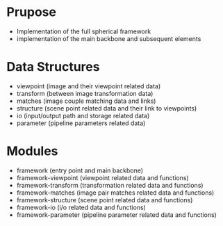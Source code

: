 # Prupose

* Implementation of the full spherical framework
* implementation of the main backbone and subsequent elements

# Data Structures

* viewpoint (image and their viewpoint related data)
* transform (between image transformation data)
* matches (image couple matching data and links)
* structure (scene point related data and their link to viewpoints)
* io (input/output path and storage related data)
* parameter (pipeline parameters related data)

# Modules

* framework (entry point and main backbone)
* framework-viewpoint (viewpoint related data and functions)
* framework-transform (transformation related data and functions)
* framework-matches (image pair matches related data and functions)
* framework-structure (scene point related data and functions)
* framework-io (i/o related data and functions)
* framework-parameter (pipeline parameter related data and functions)
